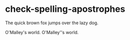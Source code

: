 # check-spelling-apostrophes

The quick brown fox jumps over the lazy dog.

O'Malley's world.
O'Malley''s world.
